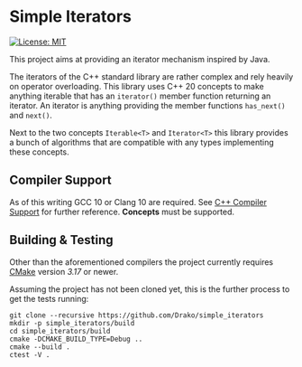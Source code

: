 # Simple Iterators

[![License: MIT](https://img.shields.io/badge/License-MIT-yellow.svg)](https://opensource.org/licenses/MIT)

This project aims at providing an iterator mechanism inspired by Java.

The iterators of the C++ standard library are rather complex and rely heavily on operator overloading.
This library uses C++ 20 concepts to make anything iterable that has an `iterator()` member function returning
an iterator. An iterator is anything providing the member functions `has_next()` and `next()`.

Next to the two concepts `Iterable<T>` and `Iterator<T>` this library provides a bunch of algorithms
that are compatible with any types implementing these concepts.

## Compiler Support

As of this writing GCC 10 or Clang 10 are required.
See [C++ Compiler Support](https://en.cppreference.com/w/cpp/compiler_support)
for further reference. **Concepts** must be supported.

## Building & Testing

Other than the aforementioned compilers
the project currently requires [CMake](https://cmake.org/download/) version *3.17* or newer.

Assuming the project has not been cloned yet, this is the further process to get the tests running:

```shell
git clone --recursive https://github.com/Drako/simple_iterators
mkdir -p simple_iterators/build
cd simple_iterators/build
cmake -DCMAKE_BUILD_TYPE=Debug ..
cmake --build .
ctest -V .
```
